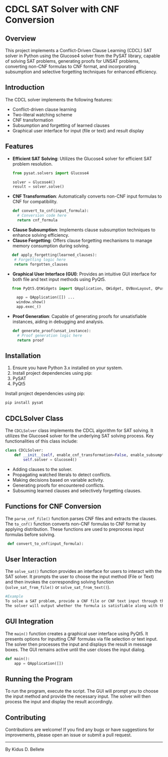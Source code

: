 # CDCL SAT Solver with CNF Conversion

## Overview

This project implements a Conflict-Driven Clause Learning (CDCL) SAT solver in Python using the Glucose4 solver from the PySAT library, capable of solving SAT problems, generating proofs for UNSAT problems, converting non-CNF formulas to CNF format, and incorporating subsumption and selective forgetting techniques for enhanced efficiency.

## Introduction

The CDCL solver implements the following features:
- Conflict-driven clause learning
- Two-literal watching scheme
- CNF transformation
- Subsumption and forgetting of learned clauses
- Graphical user interface for input (file or text) and result display
  
## Features

- **Efficient SAT Solving**: Utilizes the Glucose4 solver for efficient SAT problem resolution.
  ```python
  from pysat.solvers import Glucose4
  
  solver = Glucose4()
  result = solver.solve()
  ```
- **CNF Transformation**: Automatically converts non-CNF input formulas to CNF for compatibility.
  ```python
  def convert_to_cnf(input_formula):
    # Conversion code here
    return cnf_formula
  ```
- **Clause Subsumption**: Implements clause subsumption techniques to enhance solving efficiency.
- **Clause Forgetting**: Offers clause forgetting mechanisms to manage memory consumption during solving.
```python
   def apply_forgetting(learned_clauses):
    # Forgetting logic here
    return forgotten_clauses
```
- **Graphical User Interface (GUI)**: Provides an intuitive GUI interface for both file and text input methods using PyQt5.
```python
   from PyQt5.QtWidgets import QApplication, QWidget, QVBoxLayout, QPushButton

     app = QApplication([]) ...
     window.show()
     app.exec_()
```
- **Proof Generation**: Capable of generating proofs for unsatisfiable instances, aiding in debugging and analysis.
  ```python
  def generate_proof(unsat_instance):
    # Proof generation logic here
    return proof
  ```


## Installation

1. Ensure you have Python 3.x installed on your system.
2. Install project dependencies using pip:
3. PySAT
4. PyQt5

Install project dependencies using pip:
```bash
pip install pysat
```
## CDCLSolver Class

The `CDCLSolver` class implements the CDCL algorithm for SAT solving. It utilizes the Glucose4 solver for the underlying SAT solving process. Key functionalities of this class include:
```python
class CDCLSolver:
    def __init__(self, enable_cnf_transformation=False, enable_subsumption=False, enable_forgetting=False):
        self.solver = Glucose4()
```
- Adding clauses to the solver.
- Propagating watched literals to detect conflicts.
- Making decisions based on variable activity.
- Generating proofs for encountered conflicts.
- Subsuming learned clauses and selectively forgetting clauses.

## Functions for CNF Conversion
The `parse_cnf_file()` function parses CNF files and extracts the clauses. The `to_cnf()` function converts non-CNF formulas to CNF format by applying distribution. These functions are used to preprocess input formulas before solving.
 ```python
  def convert_to_cnf(input_formula):
```

## User Interaction

The `solve_sat()` function provides an interface for users to interact with the SAT solver. It prompts the user to choose the input method (File or Text) and then invokes the corresponding solving function (`solve_sat_from_file()` or `solve_sat_from_text()`).
```bash
#Example
To solve a SAT problem, provide a CNF file or CNF text input through the GUI.
The solver will output whether the formula is satisfiable along with the model or the proof if unsatisfiable.
```
## GUI Integration
The `main()` function creates a graphical user interface using PyQt5. It presents options for inputting CNF formulas via file selection or text input. The solver then processes the input and displays the result in message boxes. The GUI remains active until the user closes the input dialog.
```python
def main():
    app = QApplication([])
```

## Running the Program
To run the program, execute the script. The GUI will prompt you to choose the input method and provide the necessary input. The solver will then process the input and display the result accordingly.
## Contributing
Contributions are welcome! If you find any bugs or have suggestions for improvements, please open an issue or submit a pull request.

---
By Kidus D. Bellete
